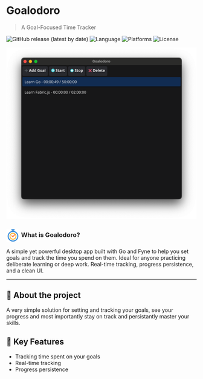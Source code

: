 # Goalodoro
> A Goal-Focused Time Tracker

![GitHub release (latest by date)](https://img.shields.io/github/v/release/AlbertArakelyan/nsw-finance)
![Language](https://img.shields.io/badge/language-go-blue)
![Platforms](https://img.shields.io/badge/platforms-Windows,%20Mac%20OS-green)
![License](https://img.shields.io/github/license/AlbertArakelyan/goalodoro)

![Screenshot](./assets/images/screenshot.png)

### <img align="center" width="35" height="35" src="./Icon.png"> **What is Goalodoro?**
A simple yet powerful desktop app built with Go and Fyne to help you set goals and track the time you spend on them. Ideal for anyone practicing deliberate learning or deep work. Real-time tracking, progress persistence, and a clean UI.

---

## 📝 About the project
A very simple solution for setting and tracking your goals, see your progress and most importantly stay on track and persistantly master your skills.

## 🔑 Key Features
- Tracking time spent on your goals
- Real-time tracking
- Progress persistence